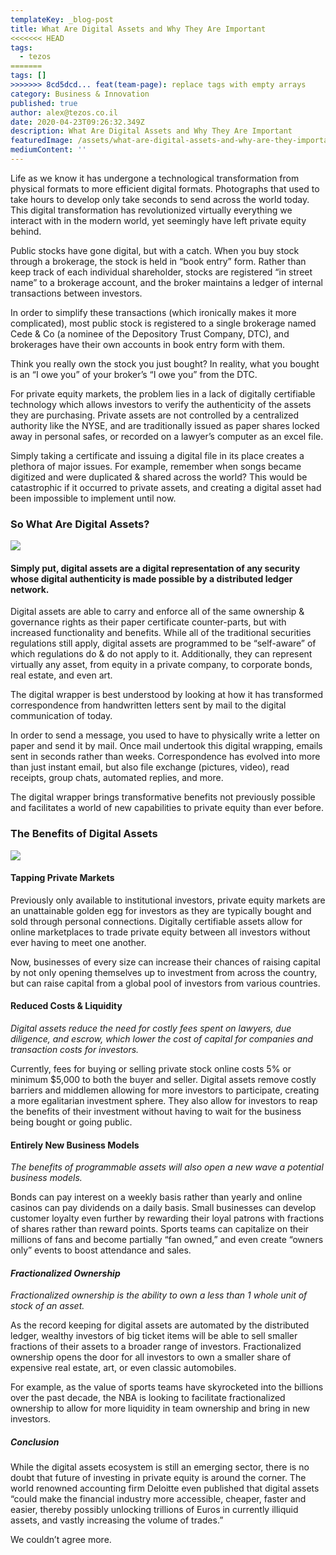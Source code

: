 ```yaml
---
templateKey: _blog-post
title: What Are Digital Assets and Why They Are Important
<<<<<<< HEAD
tags:
  - tezos
=======
tags: []
>>>>>>> 8cd5dcd... feat(team-page): replace tags with empty arrays
category: Business & Innovation
published: true
author: alex@tezos.co.il
date: 2020-04-23T09:26:32.349Z
description: What Are Digital Assets and Why They Are Important
featuredImage: /assets/what-are-digital-assets-and-why-are-they-important-thumbnail-300x150.png
mediumContent: ''
---
```


Life as we know it has undergone a technological transformation from physical formats to more efficient digital formats. Photographs that used to take hours to develop only take seconds to send across the world today. This digital transformation has revolutionized virtually everything we interact with in the modern world, yet seemingly have left private equity behind.

Public stocks have gone digital, but with a catch. When you buy stock through a brokerage, the stock is held in “book entry” form. Rather than keep track of each individual shareholder, stocks are registered “in street name” to a brokerage account, and the broker maintains a ledger of internal transactions between investors.

In order to simplify these transactions (which ironically makes it more complicated), most public stock is registered to a single brokerage named Cede & Co (a nominee of the Depository Trust Company, DTC), and brokerages have their own accounts in book entry form with them.

Think you really own the stock you just bought? In reality, what you bought is an “I owe you” of your broker’s “I owe you” from the DTC.

For private equity markets, the problem lies in a lack of digitally certifiable technology which allows investors to verify the authenticity of the assets they are purchasing. Private assets are not controlled by a centralized authority like the NYSE, and are traditionally issued as paper shares locked away in personal safes, or recorded on a lawyer’s computer as an excel file.

Simply taking a certificate and issuing a digital file in its place creates a plethora of major issues. For example, remember when songs became digitized and were duplicated & shared across the world? This would be catastrophic if it occurred to private assets, and creating a digital asset had been impossible to implement until now.

### So What Are Digital Assets?

![](https://tezos.co.il/wp-content/uploads/2020/04/3453-300x200.jpg)

#### Simply put, digital assets are a digital representation of any security whose digital authenticity is made possible by a distributed ledger network.

Digital assets are able to carry and enforce all of the same ownership & governance rights as their paper certificate counter-parts, but with increased functionality and benefits. While all of the traditional securities regulations still apply, digital assets are programmed to be “self-aware” of which regulations do & do not apply to it. Additionally, they can represent virtually any asset, from equity in a private company, to corporate bonds, real estate, and even art.

The digital wrapper is best understood by looking at how it has transformed correspondence from handwritten letters sent by mail to the digital communication of today.

In order to send a message, you used to have to physically write a letter on paper and send it by mail. Once mail undertook this digital wrapping, emails sent in seconds rather than weeks. Correspondence has evolved into more than just instant email, but also file exchange (pictures, video), read receipts, group chats, automated replies, and more.

The digital wrapper brings transformative benefits not previously possible and facilitates a world of new capabilities to private equity than ever before.

### The Benefits of Digital Assets

![](https://tezos.co.il/wp-content/uploads/2020/04/OGMT7S0-300x200.jpg)

#### Tapping Private Markets

Previously only available to institutional investors, private equity markets are an unattainable golden egg for investors as they are typically bought and sold through personal connections. Digitally certifiable assets allow for online marketplaces to trade private equity between all investors without ever having to meet one another.

Now, businesses of every size can increase their chances of raising capital by not only opening themselves up to investment from across the country, but can raise capital from a global pool of investors from various countries.

#### Reduced Costs & Liquidity

_Digital assets reduce the need for costly fees spent on lawyers, due diligence, and escrow, which lower the cost of capital for companies and transaction costs for investors._

Currently, fees for buying or selling private stock online costs 5% or minimum $5,000 to both the buyer and seller. Digital assets remove costly barriers and middlemen allowing for more investors to participate, creating a more egalitarian investment sphere. They also allow for investors to reap the benefits of their investment without having to wait for the business being bought or going public.

#### Entirely New Business Models

_The benefits of programmable assets will also open a new wave a potential business models._

Bonds can pay interest on a weekly basis rather than yearly and online casinos can pay dividends on a daily basis. Small businesses can develop customer loyalty even further by rewarding their loyal patrons with fractions of shares rather than reward points. Sports teams can capitalize on their millions of fans and become partially “fan owned,” and even create “owners only” events to boost attendance and sales.

#### _Fractionalized Ownership_

_Fractionalized ownership is the ability to own a less than 1 whole unit of stock of an asset._

As the record keeping for digital assets are automated by the distributed ledger, wealthy investors of big ticket items will be able to sell smaller fractions of their assets to a broader range of investors. Fractionalized ownership opens the door for all investors to own a smaller share of expensive real estate, art, or even classic automobiles.

For example, as the value of sports teams have skyrocketed into the billions over the past decade, the NBA is looking to facilitate fractionalized ownership to allow for more liquidity in team ownership and bring in new investors.

##### Conclusion

While the digital assets ecosystem is still an emerging sector, there is no doubt that future of investing in private equity is around the corner. The world renowned accounting firm Deloitte even published that digital assets “could make the financial industry more accessible, cheaper, faster and easier, thereby possibly unlocking trillions of Euros in currently illiquid assets, and vastly increasing the volume of trades.”

We couldn’t agree more.
